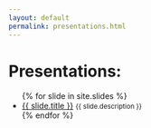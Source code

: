 ```yaml
---
layout: default
permalink: presentations.html
---
```


<div id="home">
  <h1>Presentations:</h1>
  <ul>
    {% for slide in site.slides %}
    <li>
      <a class="slide-entry" href="{{ slide.url }}">{{ slide.title }}</a>
      <small>{{ slide.description }}</small>
    </li>
    {% endfor %}
  </ul>
</div>
